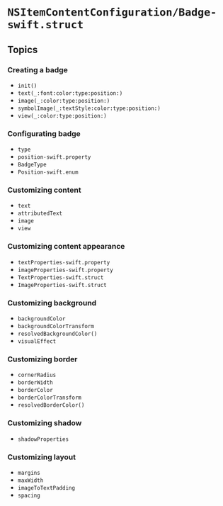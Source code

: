 # ``NSItemContentConfiguration/Badge-swift.struct``

## Topics

### Creating a badge

- ``init()``
- ``text(_:font:color:type:position:)``
- ``image(_:color:type:position:)``
- ``symbolImage(_:textStyle:color:type:position:)``
- ``view(_:color:type:position:)``

### Configurating badge

- ``type``
- ``position-swift.property``
- ``BadgeType``
- ``Position-swift.enum``

### Customizing content

- ``text``
- ``attributedText``
- ``image``
- ``view``

### Customizing content appearance

- ``textProperties-swift.property``
- ``imageProperties-swift.property``
- ``TextProperties-swift.struct``
- ``ImageProperties-swift.struct``

### Customizing background

- ``backgroundColor``
- ``backgroundColorTransform``
- ``resolvedBackgroundColor()``
- ``visualEffect``

### Customizing border

- ``cornerRadius``
- ``borderWidth``
- ``borderColor``
- ``borderColorTransform``
- ``resolvedBorderColor()``


### Customizing shadow

- ``shadowProperties``


### Customizing layout

- ``margins``
- ``maxWidth``
- ``imageToTextPadding``
- ``spacing``
